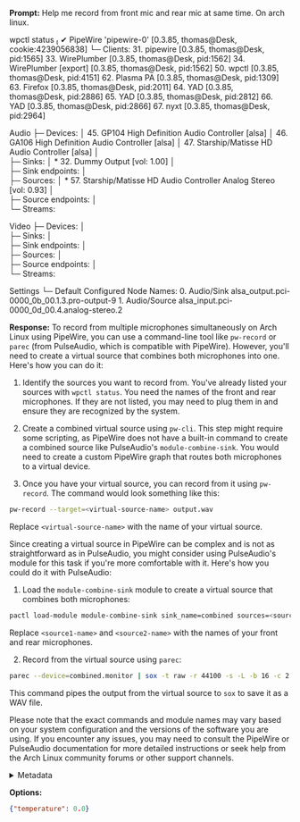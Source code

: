**Prompt:**
Help me record from front mic and rear mic at same time. On arch linux.

wpctl status                                                                                    ✔ 
PipeWire 'pipewire-0' [0.3.85, thomas@Desk, cookie:4239056838]
 └─ Clients:
        31. pipewire                            [0.3.85, thomas@Desk, pid:1565]
        33. WirePlumber                         [0.3.85, thomas@Desk, pid:1562]
        34. WirePlumber [export]                [0.3.85, thomas@Desk, pid:1562]
        50. wpctl                               [0.3.85, thomas@Desk, pid:4151]
        62. Plasma PA                           [0.3.85, thomas@Desk, pid:1309]
        63. Firefox                             [0.3.85, thomas@Desk, pid:2011]
        64. YAD                                 [0.3.85, thomas@Desk, pid:2886]
        65. YAD                                 [0.3.85, thomas@Desk, pid:2812]
        66. YAD                                 [0.3.85, thomas@Desk, pid:2866]
        67. nyxt                                [0.3.85, thomas@Desk, pid:2964]

Audio
 ├─ Devices:
 │      45. GP104 High Definition Audio Controller [alsa]
 │      46. GA106 High Definition Audio Controller [alsa]
 │      47. Starship/Matisse HD Audio Controller [alsa]
 │  
 ├─ Sinks:
 │  *   32. Dummy Output                        [vol: 1.00]
 │  
 ├─ Sink endpoints:
 │  
 ├─ Sources:
 │  *   57. Starship/Matisse HD Audio Controller Analog Stereo [vol: 0.93]
 │  
 ├─ Source endpoints:
 │  
 └─ Streams:

Video
 ├─ Devices:
 │  
 ├─ Sinks:
 │  
 ├─ Sink endpoints:
 │  
 ├─ Sources:
 │  
 ├─ Source endpoints:
 │  
 └─ Streams:

Settings
 └─ Default Configured Node Names:
         0. Audio/Sink    alsa_output.pci-0000_0b_00.1.3.pro-output-9
         1. Audio/Source  alsa_input.pci-0000_0d_00.4.analog-stereo.2

**Response:**
To record from multiple microphones simultaneously on Arch Linux using PipeWire, you can use a command-line tool like `pw-record` or `parec` (from PulseAudio, which is compatible with PipeWire). However, you'll need to create a virtual source that combines both microphones into one. Here's how you can do it:

1. Identify the sources you want to record from. You've already listed your sources with `wpctl status`. You need the names of the front and rear microphones. If they are not listed, you may need to plug them in and ensure they are recognized by the system.

2. Create a combined virtual source using `pw-cli`. This step might require some scripting, as PipeWire does not have a built-in command to create a combined source like PulseAudio's `module-combine-sink`. You would need to create a custom PipeWire graph that routes both microphones to a virtual device.

3. Once you have your virtual source, you can record from it using `pw-record`. The command would look something like this:

```bash
pw-record --target=<virtual-source-name> output.wav
```

Replace `<virtual-source-name>` with the name of your virtual source.

Since creating a virtual source in PipeWire can be complex and is not as straightforward as in PulseAudio, you might consider using PulseAudio's module for this task if you're more comfortable with it. Here's how you could do it with PulseAudio:

1. Load the `module-combine-sink` module to create a virtual source that combines both microphones:

```bash
pactl load-module module-combine-sink sink_name=combined sources=<source1-name>,<source2-name>
```

Replace `<source1-name>` and `<source2-name>` with the names of your front and rear microphones.

2. Record from the virtual source using `parec`:

```bash
parec --device=combined.monitor | sox -t raw -r 44100 -s -L -b 16 -c 2 - "output.wav"
```

This command pipes the output from the virtual source to `sox` to save it as a WAV file.

Please note that the exact commands and module names may vary based on your system configuration and the versions of the software you are using. If you encounter any issues, you may need to consult the PipeWire or PulseAudio documentation for more detailed instructions or seek help from the Arch Linux community forums or other support channels.

<details><summary>Metadata</summary>

- Duration: 30771 ms
- Datetime: 2023-11-23T15:31:02.872707
- Model: gpt-4-1106-preview

</details>

**Options:**
```json
{"temperature": 0.0}
```

